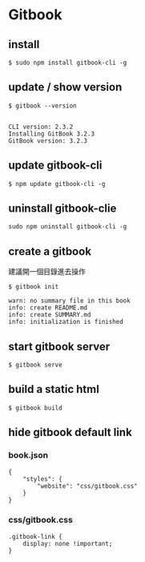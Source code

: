 # Gitbook
## install
```
$ sudo npm install gitbook-cli -g
```

## update / show version
```
$ gitbook --version


CLI version: 2.3.2
Installing GitBook 3.2.3
GitBook version: 3.2.3
```

## update gitbook-cli
```
$ npm update gitbook-cli -g
```

## uninstall gitbook-clie
```
sudo npm uninstall gitbook-cli -g
```

## create a gitbook
建議開一個目錄進去操作
```
$ gitbook init

warn: no summary file in this book
info: create README.md
info: create SUMMARY.md
info: initialization is finished
```

## start gitbook server
```
$ gitbook serve
```

## build a static html
```
$ gitbook build
```

## hide gitbook default link
### book.json
```
{
	"styles": {
		"website": "css/gitbook.css"
	}
}
```
### css/gitbook.css
```
.gitbook-link {
	display: none !important;
}
```


